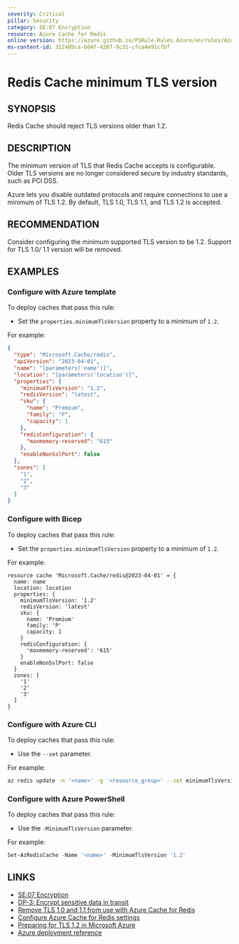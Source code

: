 ```yaml
---
severity: Critical
pillar: Security
category: SE:07 Encryption
resource: Azure Cache for Redis
online version: https://azure.github.io/PSRule.Rules.Azure/en/rules/Azure.Redis.MinTLS/
ms-content-id: 31240bca-b04f-4267-9c31-cfca4e91cfbf
---
```


# Redis Cache minimum TLS version

## SYNOPSIS

Redis Cache should reject TLS versions older than 1.2.

## DESCRIPTION

The minimum version of TLS that Redis Cache accepts is configurable.
Older TLS versions are no longer considered secure by industry standards, such as PCI DSS.

Azure lets you disable outdated protocols and require connections to use a minimum of TLS 1.2.
By default, TLS 1.0, TLS 1.1, and TLS 1.2 is accepted.

## RECOMMENDATION

Consider configuring the minimum supported TLS version to be 1.2.
Support for TLS 1.0/ 1.1 version will be removed.

## EXAMPLES

### Configure with Azure template

To deploy caches that pass this rule:

- Set the `properties.minimumTlsVersion` property to a minimum of `1.2`.

For example:

```json
{
  "type": "Microsoft.Cache/redis",
  "apiVersion": "2023-04-01",
  "name": "[parameters('name')]",
  "location": "[parameters('location')]",
  "properties": {
    "minimumTlsVersion": "1.2",
    "redisVersion": "latest",
    "sku": {
      "name": "Premium",
      "family": "P",
      "capacity": 1
    },
    "redisConfiguration": {
      "maxmemory-reserved": "615"
    },
    "enableNonSslPort": false
  },
  "zones": [
    "1",
    "2",
    "3"
  ]
}
```

### Configure with Bicep

To deploy caches that pass this rule:

- Set the `properties.minimumTlsVersion` property to a minimum of `1.2`.

For example:

```bicep
resource cache 'Microsoft.Cache/redis@2023-04-01' = {
  name: name
  location: location
  properties: {
    minimumTlsVersion: '1.2'
    redisVersion: 'latest'
    sku: {
      name: 'Premium'
      family: 'P'
      capacity: 1
    }
    redisConfiguration: {
      'maxmemory-reserved': '615'
    }
    enableNonSslPort: false
  }
  zones: [
    '1'
    '2'
    '3'
  ]
}
```

### Configure with Azure CLI

To deploy caches that pass this rule:

- Use the `--set` parameter.

For example:

```bash
az redis update -n '<name>' -g '<resource_group>' --set minimumTlsVersion=1.2
```

### Configure with Azure PowerShell

To deploy caches that pass this rule:

- Use the `-MinimumTlsVersion` parameter.

For example:

```powershell
Set-AzRedisCache -Name '<name>' -MinimumTlsVersion '1.2'
```

## LINKS

- [SE:07 Encryption](https://learn.microsoft.com/azure/well-architected/security/encryption)
- [DP-3: Encrypt sensitive data in transit](https://learn.microsoft.com/security/benchmark/azure/baselines/azure-cache-for-redis-security-baseline#dp-3-encrypt-sensitive-data-in-transit)
- [Remove TLS 1.0 and 1.1 from use with Azure Cache for Redis](https://learn.microsoft.com/azure/azure-cache-for-redis/cache-remove-tls-10-11)
- [Configure Azure Cache for Redis settings](https://learn.microsoft.com/azure/azure-cache-for-redis/cache-configure#access-ports)
- [Preparing for TLS 1.2 in Microsoft Azure](https://azure.microsoft.com/updates/azuretls12/)
- [Azure deployment reference](https://learn.microsoft.com/azure/templates/microsoft.cache/redis)
